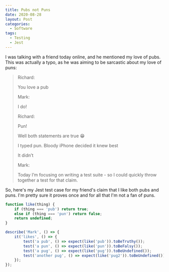 ```yaml
---
title: Pubs not Puns
date: 2020-08-28
layout: Post
categories:
  - Software
tags:
  - Testing
  - Jest
---
```


I was talking with a friend today online, and he mentioned my love of pubs. This was actually a typo, as he was aiming to be sarcastic about my love of puns:

<!-- more -->

> Richard:
>
> 	You love a pub
>
> Mark:
>
> 	I do!
>
> Richard:
>
> 	Pun!
>
> 	Well both statements are true 😁
>
> 	I typed pun. Bloody iPhone decided it knew best
>
> 	It didn’t
>
> Mark:
>
> 	Today I’m focusing on writing a test suite - so I could quickly throw together a test for that claim.

So, here's my Jest test case for my friend's claim that I like both pubs and puns. I'm pretty sure it proves once and for all that I'm not a fan of puns.

```javascript
function like(thing) {
	if (thing === 'pub') return true;
	else if (thing === 'pun') return false;
	return undefined;
}

describe('Mark', () => {
	it('likes', () => {
		test('a pub', () => expect(like('pub')).toBeTruthy());
		test('a pun', () => expect(like('pun')).toBeFalsy());
		test('a pug', () => expect(like('pug')).toBeUndefined());
		test('another pug', () => expect(like('pug2')).toBeUndefined());
	});
});
```
